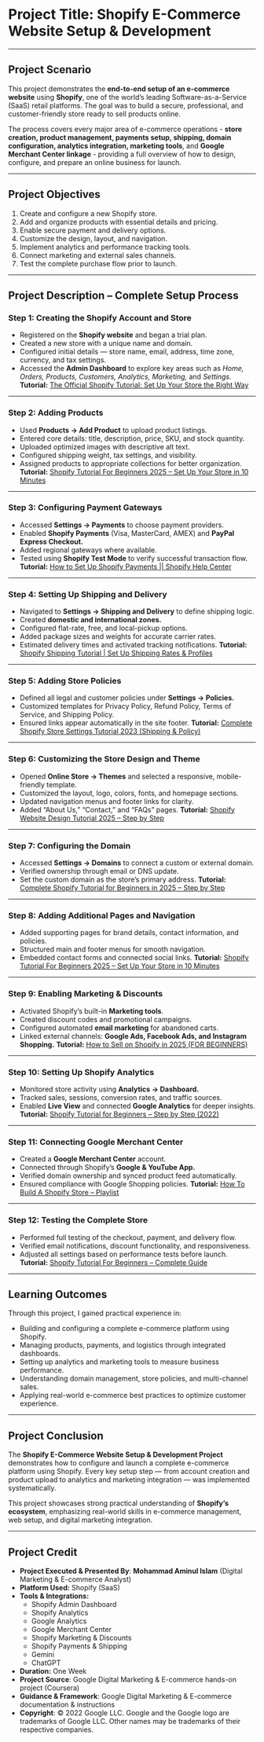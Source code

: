 # **Project Title:** **Shopify E-Commerce Website Setup & Development**

---

## **Project Scenario**

This project demonstrates the **end-to-end setup of an e-commerce website** using **Shopify**, one of the world’s leading Software-as-a-Service (SaaS) retail platforms. The goal was to build a secure, professional, and customer-friendly store ready to sell products online.

The process covers every major area of e-commerce operations - **store creation, product management, payments setup, shipping, domain configuration, analytics integration, marketing tools**, and **Google Merchant Center linkage** - providing a full overview of how to design, configure, and prepare an online business for launch.

---

## **Project Objectives**

1. Create and configure a new Shopify store.
2. Add and organize products with essential details and pricing.
3. Enable secure payment and delivery options.
4. Customize the design, layout, and navigation.
5. Implement analytics and performance tracking tools.
6. Connect marketing and external sales channels.
7. Test the complete purchase flow prior to launch.

---

## **Project Description – Complete Setup Process**

### **Step 1: Creating the Shopify Account and Store**

* Registered on the **Shopify website** and began a trial plan.
* Created a new store with a unique name and domain.
* Configured initial details — store name, email, address, time zone, currency, and tax settings.
* Accessed the **Admin Dashboard** to explore key areas such as *Home, Orders, Products, Customers, Analytics, Marketing,* and *Settings.*
**Tutorial:** [The Official Shopify Tutorial: Set Up Your Store the Right Way](https://www.youtube.com/watch?v=u-Qfdn44rB4)

---

### **Step 2: Adding Products**

* Used **Products → Add Product** to upload product listings.
* Entered core details: title, description, price, SKU, and stock quantity.
* Uploaded optimized images with descriptive alt text.
* Configured shipping weight, tax settings, and visibility.
* Assigned products to appropriate collections for better organization.
**Tutorial:** [Shopify Tutorial For Beginners 2025 – Set Up Your Store in 10 Minutes](https://www.youtube.com/watch?v=fQZntbd5QGI)

---

### **Step 3: Configuring Payment Gateways**

* Accessed **Settings → Payments** to choose payment providers.
* Enabled **Shopify Payments** (Visa, MasterCard, AMEX) and **PayPal Express Checkout.**
* Added regional gateways where available.
* Tested using **Shopify Test Mode** to verify successful transaction flow.
**Tutorial:** [How to Set Up Shopify Payments || Shopify Help Center](https://www.youtube.com/watch?v=Mm0aph765_g)

---

### **Step 4: Setting Up Shipping and Delivery**

* Navigated to **Settings → Shipping and Delivery** to define shipping logic.
* Created **domestic and international zones.**
* Configured flat-rate, free, and local-pickup options.
* Added package sizes and weights for accurate carrier rates.
* Estimated delivery times and activated tracking notifications.
**Tutorial:** [Shopify Shipping Tutorial | Set Up Shipping Rates & Profiles](https://www.youtube.com/watch?v=gkPnQngCLNA)

---

### **Step 5: Adding Store Policies**

* Defined all legal and customer policies under **Settings → Policies.**
* Customized templates for Privacy Policy, Refund Policy, Terms of Service, and Shipping Policy.
* Ensured links appear automatically in the site footer.
**Tutorial:** [Complete Shopify Store Settings Tutorial 2023 (Shipping & Policy)](https://www.youtube.com/watch?v=CGu9pYswKls)

---

### **Step 6: Customizing the Store Design and Theme**

* Opened **Online Store → Themes** and selected a responsive, mobile-friendly template.
* Customized the layout, logo, colors, fonts, and homepage sections.
* Updated navigation menus and footer links for clarity.
* Added “About Us,” “Contact,” and “FAQs” pages.
**Tutorial:** [Shopify Website Design Tutorial 2025 – Step by Step](https://www.youtube.com/watch?v=BKFBxoU9vUk)

---

### **Step 7: Configuring the Domain**

* Accessed **Settings → Domains** to connect a custom or external domain.
* Verified ownership through email or DNS update.
* Set the custom domain as the store’s primary address.
**Tutorial:** [Complete Shopify Tutorial for Beginners in 2025 – Step by Step](https://www.youtube.com/watch?v=YtbaxJFb9zE)

---

### **Step 8: Adding Additional Pages and Navigation**

* Added supporting pages for brand details, contact information, and policies.
* Structured main and footer menus for smooth navigation.
* Embedded contact forms and connected social links.
**Tutorial:** [Shopify Tutorial For Beginners 2025 – Set Up Your Store in 10 Minutes](https://www.youtube.com/watch?v=fQZntbd5QGI)

---

### **Step 9: Enabling Marketing & Discounts**

* Activated Shopify’s built-in **Marketing tools**.
* Created discount codes and promotional campaigns.
* Configured automated **email marketing** for abandoned carts.
* Linked external channels: **Google Ads, Facebook Ads, and Instagram Shopping.**
**Tutorial:** [How to Sell on Shopify in 2025 (FOR BEGINNERS)](https://www.youtube.com/watch?v=zTmFF58HRsE)

---

### **Step 10: Setting Up Shopify Analytics**

* Monitored store activity using **Analytics → Dashboard.**
* Tracked sales, sessions, conversion rates, and traffic sources.
* Enabled **Live View** and connected **Google Analytics** for deeper insights.
**Tutorial:** [Shopify Tutorial for Beginners – Step by Step (2022)](https://www.youtube.com/watch?v=JqtvmzHnO9I)

---

### **Step 11: Connecting Google Merchant Center**

* Created a **Google Merchant Center** account.
* Connected through Shopify’s **Google & YouTube App.**
* Verified domain ownership and synced product feed automatically.
* Ensured compliance with Google Shopping policies.
**Tutorial:** [How To Build A Shopify Store – Playlist](https://www.youtube.com/playlist?list=PL1BMWTNEcBEphX40jgEYLlXCw0LOXIB8l)

---

### **Step 12: Testing the Complete Store**

* Performed full testing of the checkout, payment, and delivery flow.
* Verified email notifications, discount functionality, and responsiveness.
* Adjusted all settings based on performance tests before launch.
**Tutorial:** [Shopify Tutorial For Beginners – Complete Guide](https://www.youtube.com/watch?v=T2tagxLhlv4)

---

## **Learning Outcomes**

Through this project, I gained practical experience in:
- Building and configuring a complete e-commerce platform using Shopify.
- Managing products, payments, and logistics through integrated dashboards.
- Setting up analytics and marketing tools to measure business performance.
- Understanding domain management, store policies, and multi-channel sales.
- Applying real-world e-commerce best practices to optimize customer experience.

---

## **Project Conclusion**

The **Shopify E-Commerce Website Setup & Development Project** demonstrates how to configure and launch a complete e-commerce platform using Shopify. Every key setup step — from account creation and product upload to analytics and marketing integration — was implemented systematically.

This project showcases strong practical understanding of **Shopify’s ecosystem**, emphasizing real-world skills in e-commerce management, web setup, and digital marketing integration.

---

## **Project Credit**

- **Project Executed & Presented By**: **Mohammad Aminul Islam** (Digital Marketing & E-commerce Analyst)
- **Platform Used:** Shopify (SaaS)
- **Tools & Integrations:**
  * Shopify Admin Dashboard
  * Shopify Analytics
  * Google Analytics
  * Google Merchant Center
  * Shopify Marketing & Discounts
  * Shopify Payments & Shipping
  * Gemini
  * ChatGPT
- **Duration:** One Week
- **Project Source**: Google Digital Marketing & E-commerce hands-on project (Coursera)
- **Guidance & Framework**: Google Digital Marketing & E-commerce documentation & instructions  
- **Copyright**: © 2022 Google LLC. Google and the Google logo are trademarks of Google LLC. Other names may be trademarks of their respective companies.
